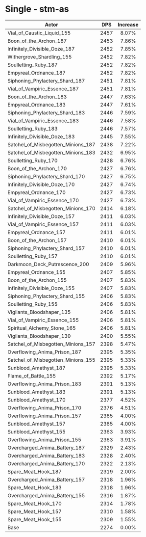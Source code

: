 # Single - stm-as
| Actor | DPS | Increase |
|---|:---:|:---:|
|Vial_of_Caustic_Liquid_155|2457|8.07%|
|Boon_of_the_Archon_187|2453|7.86%|
|Infinitely_Divisible_Ooze_187|2452|7.85%|
|Withergrove_Shardling_155|2452|7.82%|
|Soulletting_Ruby_187|2452|7.82%|
|Empyreal_Ordnance_187|2452|7.82%|
|Siphoning_Phylactery_Shard_187|2451|7.81%|
|Vial_of_Vampiric_Essence_187|2451|7.81%|
|Boon_of_the_Archon_183|2447|7.63%|
|Empyreal_Ordnance_183|2447|7.61%|
|Siphoning_Phylactery_Shard_183|2446|7.59%|
|Vial_of_Vampiric_Essence_183|2446|7.58%|
|Soulletting_Ruby_183|2446|7.57%|
|Infinitely_Divisible_Ooze_183|2445|7.55%|
|Satchel_of_Misbegotten_Minions_187|2438|7.22%|
|Satchel_of_Misbegotten_Minions_183|2432|6.95%|
|Soulletting_Ruby_170|2428|6.76%|
|Boon_of_the_Archon_170|2427|6.76%|
|Siphoning_Phylactery_Shard_170|2427|6.75%|
|Infinitely_Divisible_Ooze_170|2427|6.74%|
|Empyreal_Ordnance_170|2427|6.73%|
|Vial_of_Vampiric_Essence_170|2427|6.73%|
|Satchel_of_Misbegotten_Minions_170|2414|6.18%|
|Infinitely_Divisible_Ooze_157|2411|6.03%|
|Vial_of_Vampiric_Essence_157|2411|6.03%|
|Empyreal_Ordnance_157|2411|6.01%|
|Boon_of_the_Archon_157|2410|6.01%|
|Siphoning_Phylactery_Shard_157|2410|6.01%|
|Soulletting_Ruby_157|2410|6.01%|
|Darkmoon_Deck_Putrescence_200|2409|5.96%|
|Empyreal_Ordnance_155|2407|5.85%|
|Boon_of_the_Archon_155|2407|5.83%|
|Infinitely_Divisible_Ooze_155|2407|5.83%|
|Siphoning_Phylactery_Shard_155|2406|5.83%|
|Soulletting_Ruby_155|2406|5.83%|
|Vigilants_Bloodshaper_135|2406|5.81%|
|Vial_of_Vampiric_Essence_155|2406|5.81%|
|Spiritual_Alchemy_Stone_165|2406|5.81%|
|Vigilants_Bloodshaper_130|2400|5.55%|
|Satchel_of_Misbegotten_Minions_157|2398|5.47%|
|Overflowing_Anima_Prison_187|2395|5.35%|
|Satchel_of_Misbegotten_Minions_155|2395|5.33%|
|Sunblood_Amethyst_187|2395|5.33%|
|Flame_of_Battle_155|2392|5.17%|
|Overflowing_Anima_Prison_183|2391|5.13%|
|Sunblood_Amethyst_183|2391|5.13%|
|Sunblood_Amethyst_170|2377|4.52%|
|Overflowing_Anima_Prison_170|2376|4.51%|
|Overflowing_Anima_Prison_157|2365|4.00%|
|Sunblood_Amethyst_157|2365|4.00%|
|Sunblood_Amethyst_155|2363|3.93%|
|Overflowing_Anima_Prison_155|2363|3.91%|
|Overcharged_Anima_Battery_187|2329|2.43%|
|Overcharged_Anima_Battery_183|2328|2.40%|
|Overcharged_Anima_Battery_170|2322|2.13%|
|Spare_Meat_Hook_187|2319|2.00%|
|Overcharged_Anima_Battery_157|2318|1.96%|
|Spare_Meat_Hook_183|2318|1.96%|
|Overcharged_Anima_Battery_155|2316|1.87%|
|Spare_Meat_Hook_170|2314|1.78%|
|Spare_Meat_Hook_157|2310|1.58%|
|Spare_Meat_Hook_155|2309|1.55%|
|Base|2274|0.00%|

